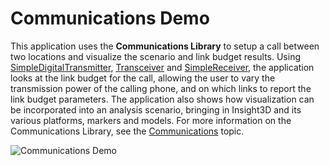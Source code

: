 # Communications Demo

This application uses the **Communications Library** to setup a call between two locations and visualize the scenario and link budget results. Using [SimpleDigitalTransmitter](https://help.agi.com/AGIComponents/html/T_AGI_Foundation_Communications_SimpleDigitalTransmitter.htm), [Transceiver](https://help.agi.com/AGIComponents/html/T_AGI_Foundation_Communications_Transceiver.htm) and [SimpleReceiver](https://help.agi.com/AGIComponents/html/T_AGI_Foundation_Communications_SimpleReceiver.htm), the application looks at the link budget for the call, allowing the user to vary the transmission power of the calling phone, and on which links to report the link budget parameters. The application also shows how visualization can be incorporated into an analysis scenario, bringing in Insight3D and its various platforms, markers and models. For more information on the Communications Library, see the [Communications](https://help.agi.com/AGIComponents/html/Communications.htm) topic.

![Communications Demo](Images/ExampleCommunicationsDemo.jpg)
